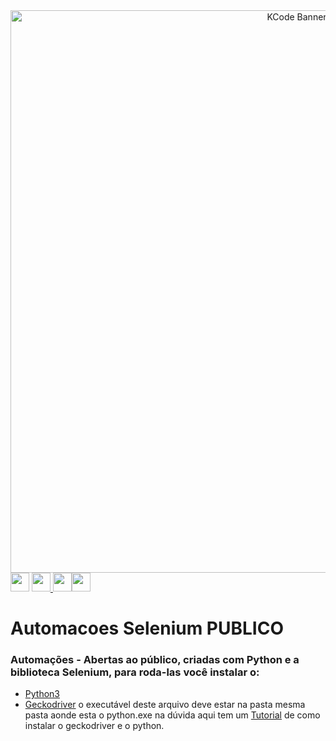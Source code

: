 <center>
    <img src="https://i.ibb.co/wQg0qzq/Banner.png" width="900" alt="KCode Banner"  />
</center>
<a href="https://www.linkedin.com/in/kauebr/"><img src="https://cdn-icons-png.flaticon.com/512/174/174857.png" width="30" ></a> <a href="mailto: kauemandarino@gmail.com"><img src="https://cdn-icons-png.flaticon.com/512/5968/5968534.png" width="30" ></a><a href="
https://api.whatsapp.com/send?phone=5541991835800&text=Oi"> <img src="https://imagepng.org/wp-content/uploads/2017/08/whatsapp-icone-1.png" width="30" ></a><a href="https://github.com/kauebr/"><img src="https://github.githubassets.com/images/modules/logos_page/Octocat.png" width="30" ></a>

# Automacoes Selenium PUBLICO
 ### Automações - Abertas ao público, criadas com Python e a biblioteca Selenium, para roda-las você instalar o:
 * [Python3](https://www.python.org/downloads/)
 * [Geckodriver](https://github.com/mozilla/geckodriver/releases) o executável deste arquivo deve estar na pasta mesma pasta aonde esta o python.exe
 na dúvida aqui tem um [Tutorial](https://www.youtube.com/watch?v=Ot10qzrb13c) de como instalar o geckodriver e o python.
 
